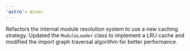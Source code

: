```yaml
---
'astro': minor
---
```


Refactors the internal module resolution system to use a new caching strategy. Updated the `ModuleLoader` class to implement a LRU cache and modified the import graph traversal algorithm for better performance.
